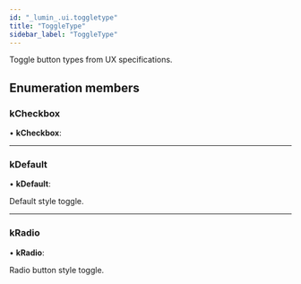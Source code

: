 ```yaml
---
id: "_lumin_.ui.toggletype"
title: "ToggleType"
sidebar_label: "ToggleType"
---
```


Toggle button types from UX specifications.

## Enumeration members

###  kCheckbox

• **kCheckbox**:

___

###  kDefault

• **kDefault**:

Default style toggle.

___

###  kRadio

• **kRadio**:

Radio button style toggle.
